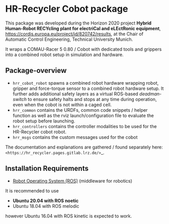 # HR-Recycler Cobot package

This package was developed during the Horizon 2020 project **Hybrid Human-Robot RECYcling plant for electriCal and eLEctRonic equipment**, https://cordis.europa.eu/project/id/820742/results,
at the Chair of Automatic Control Engineering, Technical University Munich.

It wraps a COMAU-Racer 5 0.80 / Cobot
with dedicated tools and grippers into a combined robot
setup in simulation and hardware.


## Package-overview

- ``hrr_cobot_robot`` spawns a combined robot hardware wrapping robot, gripper and force-torque sensor to a combined robot hardware setup. It further adds additional safety layers as a virtual ROS-based _deadman-switch_ to ensure safety halts and stops at any time during operation, even when the cobot is not within a caged cell.
- ``hrr_common`` contains the URDFs, common code snippets / helper function as well as the rviz launch/configuration file to evaluate the robot setup before launching.
- ``hrr_controllers`` contains the controller modalities to be used for the HR-Recycler cobot robot.
- ``hrr_msgs`` contains the custom messages used for the cobot

The documentation and explanations are gathered / found separately here:
`<https://hr_recycler.pages.gitlab.lrz.de/>`_.

## Installation Requirements

- [Robot Operating System (ROS)](http://wiki.ros.org) (middleware for robotics)

It is recommended to use

- **Ubuntu 20.04 with ROS noetic**
- Ubuntu 18.04 with ROS melodic

however Ubuntu 16.04 with ROS kinetic is expected to work.
